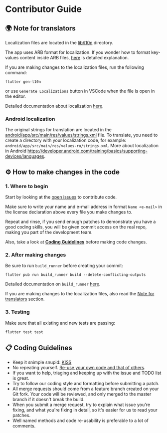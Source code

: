 # Contributor Guide

## 🌍 Note for translators

Localization files are located in the [lib/l10n](lib/l10n) directory.

The app uses ARB format for localization. If you wonder how to format key-values content inside ARB files, [here](https://github.com/google/app-resource-bundle/wiki/ApplicationResourceBundleSpecification) is detailed explanation.

If you are making changes to the localization files, run the following command:

```
flutter gen-l10n
```

or use `Generate Localizations` button in VSCode when the file is open in the editor.

Detailed documentation about localization [here](https://docs.flutter.dev/ui/accessibility-and-internationalization/internationalization).

### Android localization

The original strings for translation are located in the [android/app/src/main/res/values/strings.xml](android/app/src/main/res/values/strings.xml) file. To translate, you need to create a directory with your localization code, for example: `android/app/src/main/res/values-ru/strings.xml`. More about localization in Android https://developer.android.com/training/basics/supporting-devices/languages.

## ⚙️ How to make changes in the code

### 1. Where to begin

Start by looking at the [open issues](https://github.com/proninyaroslav/blink-comparison/issues) to contribute code.

Make sure to write your name and e-mail address in format `Name <e-mail>` in the license declaration above every file you make changes to.

Repeat and rinse, if you send enough patches to demonstrate you have a good coding skills, you will be given commit access on the real repo, making you part of the development team.

Also, take a look at [**Coding Guidelines**](#-coding-guidelines) before making code changes.

### 2. After making changes

Be sure to run `build_runner` before creating your commit:

```
flutter pub run build_runner build --delete-conflicting-outputs
```

Detailed documentation on `build_runner` [here](https://pub.dev/packages/build_runner).

If you are making changes to the localization files, also read the [Note for translators](#-note-for-translators) section.

### 3. Testing

Make sure that all existing and new tests are passing:

```
flutter test test
```

## 📋 Coding Guidelines

- Keep it snimple snupid: [KISS](https://en.wikipedia.org/wiki/KISS_principle)
- No repeating yourself. [Re-use your own code and that of others](https://en.wikipedia.org/wiki/Don%27t_repeat_yourself).
- If you want to help, triaging and keeping up with the issue and TODO list is great.
- Try to follow our coding style and formatting before submitting a patch.
- All merge requests should come from a feature branch created on your Git fork. Your code will be reviewed, and only merged to the master branch if it doesn't break the build.
- When you submit a merge request, try to explain what issue you're fixing, and what you're fixing in detail, so it's easier for us to read your patches.
- Well named methods and code re-usability is preferable to a lot of comments.
